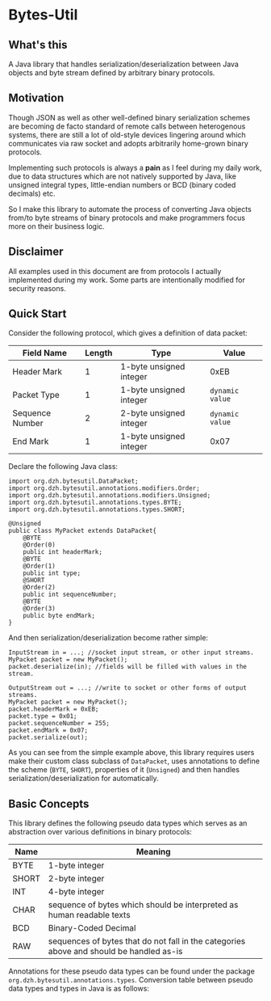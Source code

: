 # Bytes-Util

## What's this
A Java library that handles serialization/deserialization between Java objects and byte stream defined by arbitrary binary protocols.

## Motivation
Though JSON as well as other well-defined binary serialization schemes are becoming de facto standard of remote calls between heterogenous systems, there are still a lot of old-style devices lingering around which communicates via raw socket and adopts arbitrarily home-grown binary protocols.

Implementing such protocols is always a **pain** as I feel during my daily work, due to data structures which are not natively supported by Java, like unsigned integral types, little-endian numbers or BCD (binary coded decimals) etc.

So I make this library to automate the process of converting Java objects from/to byte streams of binary protocols and make programmers focus more on their business logic.

## Disclaimer
All examples used in this document are from protocols I actually implemented during my work.  Some parts are intentionally modified for security reasons.

## Quick Start
Consider the following protocol, which gives a definition of data packet:

|Field Name      |Length|Type | Value                                             
|----------------|------|-----|------------------------------
|Header Mark     |1|1-byte unsigned integer|0xEB
|Packet Type     |1|1-byte unsigned integer|`dynamic value`
|Sequence Number |2|2-byte unsigned integer|`dynamic value`
|End Mark        |1|1-byte unsigned integer|0x07
 
Declare the following Java class:
````
import org.dzh.bytesutil.DataPacket;
import org.dzh.bytesutil.annotations.modifiers.Order;
import org.dzh.bytesutil.annotations.modifiers.Unsigned;
import org.dzh.bytesutil.annotations.types.BYTE;
import org.dzh.bytesutil.annotations.types.SHORT;

@Unsigned
public class MyPacket extends DataPacket{
	@BYTE
	@Order(0)
	public int headerMark;
	@BYTE
	@Order(1)
	public int type;
	@SHORT
	@Order(2)
	public int sequenceNumber;
	@BYTE
	@Order(3)
	public byte endMark;
}
````
And then serialization/deserialization become rather simple:
````
InputStream in = ...; //socket input stream, or other input streams.
MyPacket packet = new MyPacket();
packet.deserialize(in); //fields will be filled with values in the stream.
````

````
OutputStream out = ...; //write to socket or other forms of output streams.
MyPacket packet = new MyPacket();
packet.headerMark = 0xEB;
packet.type = 0x01;
packet.sequenceNumber = 255;
packet.endMark = 0x07;
packet.serialize(out);
````
As you can see from the simple example above, this library requires users make their custom class subclass of ````DataPacket````, uses annotations to define the scheme  (````BYTE````, ````SHORT````), properties of it (````Unsigned````) and then handles serialization/deserialization for automatically.

## Basic Concepts
This library defines the following pseudo data types which serves as an abstraction over various definitions in binary protocols:

Name | Meaning
----|----
BYTE | 1-byte integer
SHORT | 2-byte integer
INT | 4-byte integer
CHAR | sequence of bytes which should be interpreted as human readable texts
BCD | Binary-Coded Decimal
RAW | sequences of bytes that do not fall in the categories above and should be handled as-is 
 
Annotations for these pseudo data types can be found under the package ````org.dzh.bytesutil.annotations.types````.
Conversion table between pseudo data types and types in Java is as follows:

